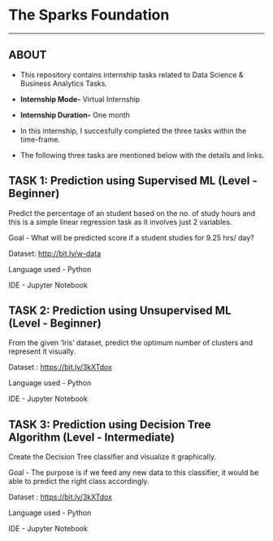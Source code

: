 # The Sparks Foundation 
- - - - 
## ABOUT
- This repository contains internship tasks related to Data Science & Business Analytics Tasks.
- **Internship Mode-** Virtual Internship
- **Internship Duration-** One month

- In this internship, I succesfully completed the three tasks within the time-frame.
- The following three tasks are mentioned below with the details and links.

## TASK 1: **Prediction using Supervised ML** (Level - Beginner)
Predict the percentage of an student based on the no. of study hours and this is a simple linear regression task as it involves just 2 variables.

Goal - What will be predicted score if a student studies for 9.25 hrs/ day?

Dataset: http://bit.ly/w-data

Language used - Python

IDE - Jupyter Notebook

## TASK 2: **Prediction using Unsupervised ML** (Level - Beginner)
From the given ‘Iris’ dataset, predict the optimum number of clusters and represent it visually. 

Dataset : https://bit.ly/3kXTdox

Language used - Python

IDE - Jupyter Notebook

## TASK 3: **Prediction using Decision Tree Algorithm** (Level - Intermediate)
Create the Decision Tree classifier and visualize it graphically. 

Goal - The purpose is if we feed any new data to this classifier, it would be able to predict the right class accordingly. 

Dataset : https://bit.ly/3kXTdox

Language used - Python

IDE - Jupyter Notebook
